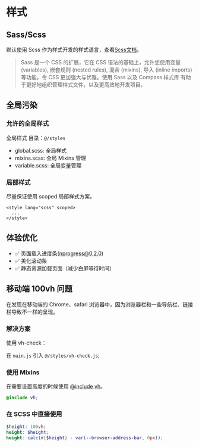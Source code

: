 # 样式

## Sass/Scss

默认使用 Scss 作为样式开发的样式语言，查看[Scss文档](https://www.html.cn/doc/sass/)。

> Sass 是一个 CSS 的扩展，它在 CSS 语法的基础上，允许您使用变量 (variables), 嵌套规则 (nested rules), 混合 (mixins), 导入 (inline imports) 等功能，令 CSS 更加强大与优雅。使用 Sass 以及 Compass 样式库 有助于更好地组织管理样式文件，以及更高效地开发项目。

## 全局污染

### 允许的全局样式

全局样式 目录：`@/styles`

- global.scss: 全局样式
- mixins.scss: 全局 Mixins 管理
- variable.scss: 全局变量管理

### 局部样式

尽量保证使用 scoped 局部样式方案。

```vue {1}
<style lang="scss" scoped>
  ...
</style>
```

## 体验优化

- ✅ 页面载入进度条([nprogress@0.2.0](https://github.com/rstacruz/nprogress))
- ✅ 美化滚动条
- ✅ 静态资源加载页面（减少白屏等待时间）

## 移动端 100vh 问题

在发现在移动端的 Chrome、safari 浏览器中，因为浏览器栏和一些导航栏、链接栏导致不一样的呈现。

### 解决方案

使用 vh-check：

在 `main.js` 引入 `@/styles/vh-check.js`;

### 使用 Mixins

在需要设置高度的时候使用 [@include vh](/Css/Mixins)。

```scss
@include vh;
```

### 在 SCSS 中直接使用

```scss
$height: 100vh;
height: $height;
height: calc(#{$height} - var(--browser-address-bar, 0px));
```
